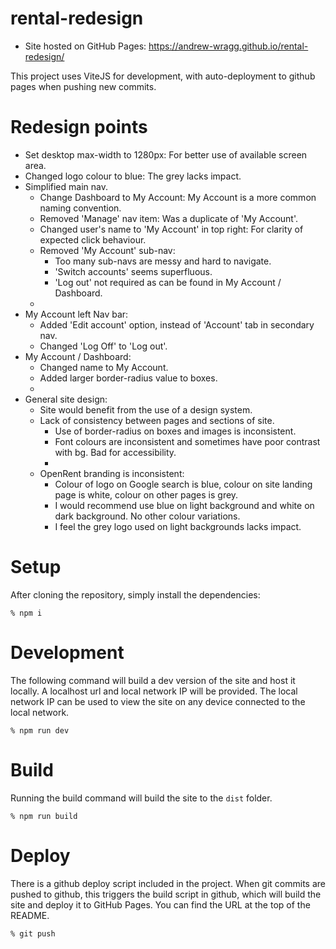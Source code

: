 # rental-redesign

 * Site hosted on GitHub Pages: https://andrew-wragg.github.io/rental-redesign/

This project uses ViteJS for development, with auto-deployment to github pages when pushing new commits.

# Redesign points
* Set desktop max-width to 1280px: For better use of available screen area.
* Changed logo colour to blue: The grey lacks impact.
* Simplified main nav.
    * Change Dashboard to My Account: My Account is a more common naming convention.
    * Removed 'Manage' nav item: Was a duplicate of 'My Account'.
    * Changed user's name to 'My Account' in top right: For clarity of expected click behaviour.
    * Removed 'My Account' sub-nav: 
        * Too many sub-navs are messy and hard to navigate.
        * 'Switch accounts' seems superfluous.
        * 'Log out' not required as can be found in My Account / Dashboard.
    * 
* My Account left Nav bar:
    * Added 'Edit account' option, instead of 'Account' tab in secondary nav.
    * Changed 'Log Off' to 'Log out'.
* My Account / Dashboard:
    * Changed name to My Account.
    * Added larger border-radius value to boxes.
    * 
* General site design:
    * Site would benefit from the use of a design system.
    * Lack of consistency between pages and sections of site.
        * Use of border-radius on boxes and images is inconsistent.
        * Font colours are inconsistent and sometimes have poor contrast with bg. Bad for accessibility.
        * 
    * OpenRent branding is inconsistent:
        * Colour of logo on Google search is blue, colour on site landing page is white, colour on other pages is grey.
        * I would recommend use blue on light background and white on dark background.  No other colour variations.
        * I feel the grey logo used on light backgrounds lacks impact. 



# Setup
After cloning the repository, simply install the dependencies:
```shell
% npm i
```

# Development
The following command will build a dev version of the site and host it locally.
A localhost url and local network IP will be provided.
The local network IP can be used to view the site on any device connected to the local network.
```shell
% npm run dev
```

# Build
Running the build command will build the site to the `dist` folder.
```shell
% npm run build
```

# Deploy
There is a github deploy script included in the project.
When git commits are pushed to github, this triggers the build script in github, which will build the site and deploy it to GitHub Pages.  You can find the URL at the top of the README.
```shell
% git push
```
